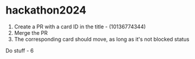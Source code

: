 # hackathon2024

 1. Create a PR with a card ID in the title - (10136774344)
 2. Merge the PR
 3. The corresponding card should move, as long as it's not blocked status

Do stuff - 6
